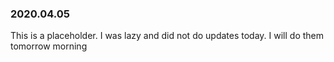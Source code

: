 ### 2020.04.05

This is a placeholder. I was lazy and did not do updates today. I will
do them tomorrow morning
